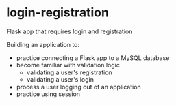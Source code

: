 # login-registration
Flask app that requires login and registration

Building an application to:
- practice connecting a Flask app to a MySQL database
- become familiar with validation logic
    - validating a user's registration
    - validating a user's login
- process a user logging out of an application
- practice using session